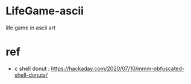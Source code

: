 # LifeGame-ascii
life game in ascii art


# ref
- c shell donut : https://hackaday.com/2020/07/10/mmm-obfuscated-shell-donuts/
